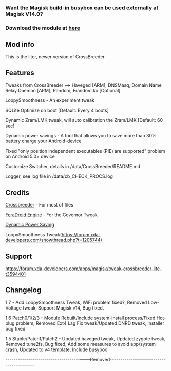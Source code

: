 ### Want the Magisk build-in busybox can be used externally at Magisk V14.0?
### Download the module at [here](https://forum.xda-developers.com/attachment.php?attachmentid=4266417&stc=1&d=1504863870)

## Mod info

This is the liter, newer version of CrossBreeder 

## Features

Tweaks from CrossBreeder --> Haveged [ARM], DNSMasq, Domain Name Relay Daemon [ARM], Random, Frandom.ko [Optional]

LoopySmoothness - An experiment tweak

SQLite Optimize on boot [Default: Every 4 boots]

Dynamic Zram/LMK tweak, will auto calibration the Zram/LMK [Default: 60 sec]

Dynamic power savings - A tool that allows you to save more than 30% battery charge your Android-device

Fixed "only position independent executables (PIE) are supported" problem on Android 5.0+ device

Customize Switcher, details in /data/CrossBreeder/README.md

Logger, see log file in /data/cb_CHECK_PROCS.log

## Credits

[Crossbreeder](https://forum.xda-developers.com/showthread.php?t=2113150) - For most of files

[FeraDroid Engine](https://forum.xda-developers.com/android/software-hacking/beta-feradroid-engine-v0-19-ultimate-t3284421) - For the Governor Tweak

[Dynamic Power Saving](http://4pda.ru/forum/index.php?showtopic=620736&st=1120)

LoopySmoothness Tweak(https://forum.xda-developers.com/showthread.php?t=1205744)

## Support

https://forum.xda-developers.com/apps/magisk/tweak-crossbreeder-lite-t3594401

## Changelog

1.7 - Add LoopySmoothness Tweak, WiFi problem fixed?, Removed Low-Voltage tweak, Support Magisk v14, Bug fixed.

1.6 Patch0/1/2/3 - Module Rebuilt/Include system-install process/Fixed Hot-plug problem, Removed Ext4 Lag Fix tweak/Updated DNRD tweak, Installer bug fixed

1.5 Stable/Patch1/Patch2 - Updated haveged tweak, Updated zygote tweak, Removed tune2fs, Bug fixed, Add some measures to avoid app/system crash, Updated to v4 template, Include busybox

-----------------------------------------Removed-----------------------------------------
